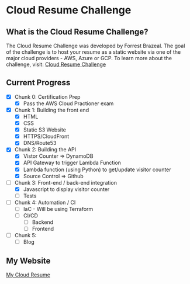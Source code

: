 # Cloud Resume Challenge

## What is the Cloud Resume Challenge?
The Cloud Resume Challenge was developed by Forrest Brazeal. The goal of the challenge is to host your resume as a static website via one of the major cloud providers - AWS, Azure or GCP. To learn more about the challenge, visit: [Cloud Resume Challenge](https://cloudresumechallenge.dev)

## Current Progress
 - [X] Chunk 0: Certification Prep
    - [X] Pass the AWS Cloud Practioner exam
 - [X] Chunk 1: Building the front end
    - [X] HTML
    - [X] CSS
    - [X] Static S3 Website
    - [X] HTTPS/CloudFront
    - [X] DNS/Route53
 - [X] Chunk 2: Building the API
    - [X] Vistor Counter => DynamoDB
    - [X] API Gateway to trigger Lambda Function
    - [X] Lambda function (using Python) to get/update visitor counter
    - [X] Source Control => Github
 - [ ] Chunk 3: Front-end / back-end integration
    - [X] Javascript to display visitor counter
    - [ ] Tests
 - [ ] Chunk 4: Automation / CI
    - [ ] IaC - Will be using Terraform
    - [ ] CI/CD
        - [ ] Backend
        - [ ] Frontend
 - [ ] Chunk 5:
    - [ ] Blog

## My Website
[My Cloud Resume](https://www.toyokocuthbert.com)
